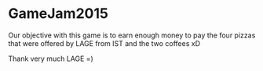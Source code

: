 # GameJam2015

Our objective with this game is to earn enough money to pay the four pizzas that were offered by LAGE from IST and the two coffees xD

Thank very much LAGE =)
